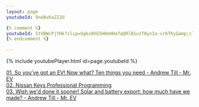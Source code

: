 ```yaml
---
layout: page  
youtubeId: 9neBv6aZI2U 

{% comment %}
youtubeId: StVBWcPjYHk?clip=Ugkx8hE5H0eHHafqQRlB1uzT0ynIa-vrbTKy&amp;clipt=EJXdFBj1sRg - This line is an example of a youtube video that has been clipped which is why it is longer 
{% endcomment %}

---
```


{% include youtubePlayer.html id=page.youtubeId %}

[01. So you’ve got an EV! Now what? Ten things you need - Andrew Till - Mr. EV](https://www.youtube.com/watch?v=9mcQ0UNBBOY)  
[02. Nissan Keys Professional Programming](http://www.youtube.com/watch?v=30IRv3PIkfs)  
[03. Wish we'd done it sooner! Solar and battery export: how much have we made? - Andrew Till - Mr. EV](http://www.youtube.com/watch?v=9neBv6aZI2U) 

